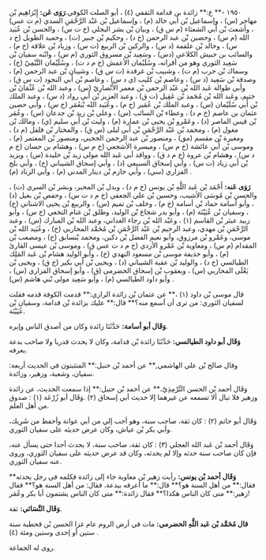 ١٩٥٠ -** ع:** زائدة بن قدامة الثقفي (٤) ، أبو الصلت الكوفي.**رَوَى عَن:** إِبْرَاهِيم بْن مهاجر (س) ، وإسماعيل بْن أَبي خالد (م) ، وإسماعيل بْن عَبْد الرَّحْمَنِ السدي (م ت عس) ، وأشعث بْن أَبي الشعثاء (م س ق) ، وبيان بْن بشر البجلي (خ ت س) ، والحسن بْن عُبَيد الله (م س) ، وحصين بْن عبد الرحمن (خ د) ، وحكيم بْن جبير (ت) ، وحميد الطويل (خ د س) ، وخالد بْن علقمة (د س) ، والركين بْن الربيع (ت س) ، وزياد بْن علاقة (خ م) ، والسائب بن حبيش الكلاعي (دس) ، وسَعِيد بْن مسروق الثوري (م س) ، وابْنه سفيان بْن سَعِيد الثوري وهو من أقرانه، وسُلَيْمان الأعمش (خ م د ت) ، وسُلَيْمان التَّيْمِيّ (خ) ، وسماك بْن حرب (م ت) ، وشبيب بْن غرقدة (ت س ق) ، وشيبان بْن عبد الرحمن (م) ، وصدقة بْن سَعِيد (د س) ، وعاصم بْن كليب (ي د س) ، وعاصم بْن أَبي النجود (ت س ق) ، وأبي طوالة عَبد الله بْن عَبْد الرحمن بْن معمر الأَنْصارِيّ (س) ، وعبد الله بْن عُثْمَانَ بْن خثيم، وعَبد الله بْن مُحَمد بْن عَقِيل (ت ق) ، وعبد العزيز بْن أَبي رواد (د س) ، وعبد الملك بْن أَبي سُلَيْمان (س) ، وعبد الملك بْن عُمَير (خ م) ، وعُبَيد الله بْنعُمَر (خ س) ، وأبي حصين عثمان بن عاصم (خ م د) ، وعطاء بْن السائب (س) ، وعلي بْن زيد بْن جدعان (س) ، وعُمَر بْن قيس الماصر (د) ، وعَمْرو بْن يحيى بْن عمارة (م) ، وليث بْن أَبي سليم (ي) ، ومالك بْن مغول (م) ، ومحمد بْن عَبْد الرَّحْمَنِ بْن أَبي ليلى (س ق) ، والمختار بْن فلفل (م د) ، ومغيرة بْن مقسم (مق) ، ومنصور بْن عبد الرحمن الحجبي، ومنصور بْن المعتمر (م) ، وموسى بْن أَبي عائشة (خ م س) ، وميسرة الأشجعي (خ م س) ، وهشام بن حسان (خ م د س) ، وهشام بْن عروة (خ م د ق) ، وواقد أبي عَبد الله مولى زيد بْن خليدة (س) ، ويزيد بْن أَبي زياد (ت س) ، وأبي إسحاق السبيعي (د) ، وأبي إسحاق الشيباني (خ) ، وأبي بلج الفزاري (سي) ، وأبي حازم بْن دينار المدني (م) ، وأبي الزناد (م) .

**رَوَى عَنه:** أَحْمَد بْن عَبد اللَّهِ بْن يونس (خ م د) ، وبدل بْن المحبر، وبشر بْن السري (ت) ، والحسن بْن مُوسَى الأشيب، وحسين بْن علي الجعفي (خ م د ت س) ، وحفص بْن بغيل (د) ، وأبو أسامة حماد بْن أسامة (خ م) ، وخلف بْن تميم (س) ، والربيع بْن يحيى الاشناني (خ) ، وسفيان بْن عُيَيْنَة (م) ، وأبو بدر شجاع بْن الوليد، وطلق بْن غنام النخعي (خ س) ، وأبو زبيد عبثر بْن القاسم (١) ، وعَبْد الله بْن رجاء الغداني، وعبد الله بْن المبارك (س) ، وعبد الرَّحْمَنِ بْن مهدي، وعبد الرحيم بْن عَبْد الرَّحْمَنِ بْن مُحَمَّد المحاربي (خ) ، وعُبَيد الله بْن موسى، وعَمْرو بْن مرزوق، وأبو نعيم الفضل بْن دكين، ومحمد بْنسابق (خ) ، ومصعب بْن المقدام (م س) ، ومعاوية بْن عَمْرو الأزدي (خ م د ت عس ق) ، وموسى بْن عيسى القارئ (م) ، وأبو حذيفة موسى بْن مسعود النهدي (خ) ، وأبو الوليد هشام بْن عَبد المَلِك الطيالسي (خ د) ، والوليد بْن عقبة الشيباني (د) ، ويحيى بْن أَبي بكير (خ ق) ، ويحيى بْن يَعْلَى المحاربي (س) ، ويعقوب بْن إسحاق الحضرمي (ق) ، وأبو إسحاق الفزاري (س) ، وأبو داود الطيالسي (م) ، وأبو سَعِيد مولى بْني هاشم (س) .

قال موسى بْن داود (١) ،** عن عثمان بْن زائدة الرازي:** قدمت الكوفة قدمه فقلت لسفيان الثوري: من ترى أن أسمع منه؟** قال:** عليك بزائدة بْن قدامة، وسفيان بْن عُيَيْنَة.

**وَقَال أبو أسامة:** حَدَّثَنَا زائدة وكان من أصدق الناس وإبره.

**وَقَال أبو داود الطيالسي:** حَدَّثَنَا زائدة بْن قدامة، وكان لا يحدث قدريا ولا صاحب بدعة يعرفه.

وقال صالح بْن علي الهاشمي,** عن أحمد بْن حنبل:** المتثبتون في الحديث أربعة: سفيان، وشعبة، وزهير، وزائدة.

وَقَال أحمد بْن الحسن التِّرْمِذِيّ،** عن أحمد بْن حنبل:** إذا سمعت الحديث، عن زائدة وزهير فلا تبال ألا تسمعه عن غيرهما إلا حديث أبي إسحاق (٢) .وَقَال أبو زُرْعَة (١) : صدوق من أهل العلم.

وَقَال أبو حاتم (٢) : كان ثقة، صاحب سنة، وهو أحب إلي من أبي عوانة وأحفظ من شَرِيك، وأبي بكر بْن عياش، وكان عرض حديثه على سفيان الثوري.

وَقَال أحمد بْن عَبد الله العجلي (٣) : كان ثقة، صاحب سنة، لا يحدث أحدا حتى يسأل عنه، فإن كان صاحب سنة حدثه وإلا لم يحدثه، وكان قد عرض حديثه على سفيان الثوري، وروى عنه سفيان الثوري.

**وَقَال أحمد بْن يونس:** رأيت زهير بْن معاوية جاء إلى زائدة فكلمه في رجل يحدثه** فقال:** من أهل السنة هو؟** قال:** ما أعرفه ببدعة. فقال: من أهل السنة هو؟** فقال زهير:** متى كان الناس هكذا؟** فقال زائدة:** متى كان الناس يشتمون أبا بكر وعُمَر!

**وَقَال النَّسَائي:** ثقة.

**قال مُحَمَّد بْن عَبد اللَّهِ الحضرمي:** مات في أرض الروم عام غزا الحسن بْن قحطبة سنة ستين أو إحدى وستين ومئة (٤) .

روى له الجماعة.